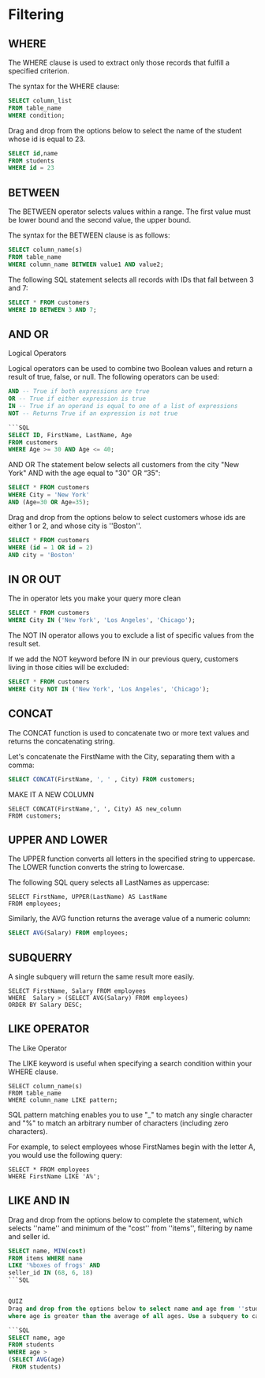 # Filtering

## WHERE

The WHERE clause is used to extract only those records that fulfill a specified criterion.

The syntax for the WHERE clause:
```SQL
SELECT column_list 
FROM table_name
WHERE condition;
```

Drag and drop from the options below to select the name of the student whose id is equal to 23.
```SQL
SELECT id,name
FROM students
WHERE id = 23
```


## BETWEEN
The BETWEEN operator selects values within a range. The first value must be lower bound and the second value, the upper bound.

The syntax for the BETWEEN clause is as follows:
```SQL
SELECT column_name(s)
FROM table_name
WHERE column_name BETWEEN value1 AND value2;
```

The following SQL statement selects all records with IDs that fall between 3 and 7:
```SQL
SELECT * FROM customers 
WHERE ID BETWEEN 3 AND 7;
```

## AND OR
Logical Operators

Logical operators can be used to combine two Boolean values and return a result of true, false, or null.
The following operators can be used:

```SQL
AND -- True if both expressions are true
OR -- True if either expression is true
IN -- True if an operand is equal to one of a list of expressions
NOT -- Returns True if an expression is not true

```SQL
SELECT ID, FirstName, LastName, Age
FROM customers
WHERE Age >= 30 AND Age <= 40;
```
AND OR
The statement below selects all customers from the city "New York" AND with the age equal to "30" OR “35":

```SQL
SELECT * FROM customers
WHERE City = 'New York'
AND (Age=30 OR Age=35);
```

Drag and drop from the options below to select customers whose ids are either 1 or 2, and whose city is ''Boston''.
```SQL
SELECT * FROM customers
WHERE (id = 1 OR id = 2)
AND city = 'Boston'
```

## IN OR OUT
The in operator lets you make your query more clean

```SQL
SELECT * FROM customers 
WHERE City IN ('New York', 'Los Angeles', 'Chicago');
```

The NOT IN operator allows you to exclude a list of specific values from the result set.

If we add the NOT keyword before IN in our previous query, customers living in those cities will be excluded:
```SQL
SELECT * FROM customers 
WHERE City NOT IN ('New York', 'Los Angeles', 'Chicago');
```

## CONCAT
The CONCAT function is used to concatenate two or more text values and returns the concatenating string.

Let's concatenate the FirstName with the City, separating them with a comma:
```SQL
SELECT CONCAT(FirstName, ', ' , City) FROM customers;
```

MAKE IT A NEW COLUMN
```
SELECT CONCAT(FirstName,', ', City) AS new_column 
FROM customers;
```

## UPPER AND LOWER

The UPPER function converts all letters in the specified string to uppercase.
The LOWER function converts the string to lowercase.

The following SQL query selects all LastNames as uppercase:
```
SELECT FirstName, UPPER(LastName) AS LastName 
FROM employees;
```

Similarly, the AVG function returns the average value of a numeric column:
```SQL
SELECT AVG(Salary) FROM employees;
```


## SUBQUERRY
A single subquery will return the same result more easily.
```
SELECT FirstName, Salary FROM employees 
WHERE  Salary > (SELECT AVG(Salary) FROM employees) 
ORDER BY Salary DESC;
```




## LIKE OPERATOR
The Like Operator

The LIKE keyword is useful when specifying a search condition within your WHERE clause.
```
SELECT column_name(s)
FROM table_name
WHERE column_name LIKE pattern;
```

SQL pattern matching enables you to use "_" to match any single character and "%" to match an arbitrary number of characters (including zero characters).

For example, to select employees whose FirstNames begin with the letter A, you would use the following query:
```
SELECT * FROM employees 
WHERE FirstName LIKE 'A%';
```

## LIKE AND IN
Drag and drop from the options below to complete the statement, which selects ''name'' 
and minimum of the "cost'' from ''items'', filtering by name and seller id.

```SQL
SELECT name, MIN(cost) 
FROM items WHERE name 
LIKE '%boxes of frogs' AND 
seller_id IN (68, 6, 18)
```SQL


QUIZ
Drag and drop from the options below to select name and age from ''students'',
where age is greater than the average of all ages. Use a subquery to calculate the average value of age.

```SQL
SELECT name, age 
FROM students
WHERE age >
(SELECT AVG(age)
 FROM students)
```
